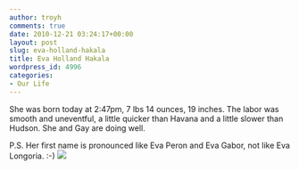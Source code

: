 ```yaml
---
author: troyh
comments: true
date: 2010-12-21 03:24:17+00:00
layout: post
slug: eva-holland-hakala
title: Eva Holland Hakala
wordpress_id: 4996
categories:
- Our Life
---
```


She was born today at 2:47pm, 7 lbs 14 ounces, 19 inches. The labor was smooth and uneventful, a little quicker than Havana and a little slower than Hudson. She and Gay are doing well.

P.S. Her first name is pronounced like Eva Peron and Eva Gabor, not like Eva Longoria. :-)
[![](http://troyandgay.files.wordpress.com/2010/12/photo.jpg)](http://troyandgay.files.wordpress.com/2010/12/photo.jpg)
